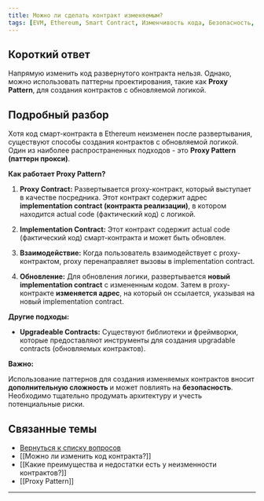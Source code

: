 ```yaml
---
title: Можно ли сделать контракт изменяемым?
tags: [EVM, Ethereum, Smart Contract, Изменчивость кода, Безопасность, Proxy Pattern]
---
```


## Короткий ответ

Напрямую изменить код развернутого контракта нельзя. Однако, можно использовать паттерны проектирования, такие как **Proxy Pattern**, для создания контрактов с обновляемой логикой.


## Подробный разбор

Хотя код смарт-контракта в Ethereum неизменен после развертывания, существуют способы создания контрактов с обновляемой логикой.  Один из наиболее распространенных подходов - это **Proxy Pattern (паттерн прокси)**.

**Как работает Proxy Pattern?**

1. **Proxy Contract:** Развертывается proxy-контракт, который выступает в качестве посредника.  Этот контракт содержит адрес **implementation contract (контракта реализации)**,  в котором находится actual code (фактический код) с логикой.

2. **Implementation Contract:**  Этот контракт содержит actual code (фактический код)  смарт-контракта и может быть обновлен.

3. **Взаимодействие:**  Когда пользователь взаимодействует с proxy-контрактом, proxy перенаправляет вызовы в implementation contract.

4. **Обновление:** Для обновления логики,  развертывается **новый implementation contract**  с измененным кодом.  Затем в proxy-контракте **изменяется адрес**,  на который он ссылается,  указывая на новый implementation contract.


**Другие подходы:**

* **Upgradeable Contracts:**  Существуют библиотеки и фреймворки, которые предоставляют инструменты для создания upgradable contracts (обновляемых контрактов).


**Важно:**

Использование паттернов для создания изменяемых контрактов вносит **дополнительную сложность** и может повлиять на **безопасность**.  Необходимо тщательно продумать архитектуру и учесть потенциальные риски.



## Связанные темы

* [Вернуться к списку вопросов](4.%20Список%20вопросов.md)
* [[Можно ли изменить код контракта?]]
* [[Какие преимущества и недостатки есть у неизменности контрактов?]]
* [[Proxy Pattern]]


---
